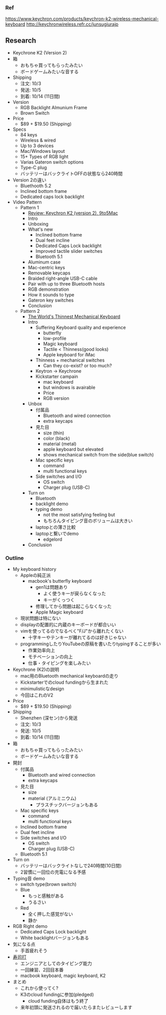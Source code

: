 ### Ref
https://www.keychron.com/products/keychron-k2-wireless-mechanical-keyboard
http://keychronwireless.refr.cc/junsugiurajp

## Research
- Keychrone K2 (Version 2)
- 箱
  - おもちゃ買ってもらったみたい
  - ボードゲームみたいな音する
- Shipping
  - 注文: 10/3
  - 発送: 10/5
  - 到着: 10/14 (11日間)
- Version
  - RGB Backlight Almunium Frame
  - Brown Switch
- Price
  - $89 + $19.50 (Shipping)
- Specs
  - 84 keys
  - Wireless & wired
  - Up to 3 devices
  - Mac/Windows layout
  - 15+ Types of RGB light
  - Varias Gateron switch options
  - Type-C plug
  - バッテリーはバックライトOFFの状態なら240時間
- Version 2の違い
  - Bluethooth 5.2
  - Inclined bottom frame
  - Dedicated caps lock backlight
- Video Pattern
  - Pattern 1
    - [Review: Keychron K2 (version 2), 9to5Mac](https://youtu.be/o7AqU4tWQI0)
    - Intro
    - Unboxing
    - What's new
      - Inclined bottom frame
      - Dual feet incline
      - Dedicated Caps Lock backlight
      - Improved tactile slider switches
      - Bluetooth 5.1
    - Aluminum case
    - Mac-centric keys
    - Removable keycaps
    - Braided right-angle USB-C cable
    - Pair with up to three Bluetooth hosts
    - RGB demonstration
    - How it sounds to type
    - Gateron key switches
    - Conclusion
  - Pattern 2
    - [The World's Thinnest Mechanical Keyboard](https://youtu.be/-tZaqcLasFs)
    - Intro
      - Suffering Keyboard quality and experience
        - butterfly
        - low-profile
        - Magic keyboard
        - Tactile < Thinness(good looks)
        - Apple keyboard for iMac
      - Thinness + mechanical switches
        - Can they co-exist? or too much?
      - Keytron -> Keychrone
      - Kickstarter campain
        - mac keyboard
        - but windows is avairable
        - Price
        - RGB version
    - Unbox
      - 付属品
        - Bluetooth and wired connection
        - extra keycaps
      - 見た目
        - size (thin)
        - color (black)
        - material (metal)
        - apple keyboard but elevated
        - shows mechanical switch from the side(blue switch)
      - Mac specific keys
        - command
        - multi functional keys
      - Side switches and I/O
        - OS switch
        - Charger plug (USB-C)
    - Turn on
      - Bluetooth
      - backlight demo
      - typing demo
        - not the most satisfying feeling but
        - もちろんタイピング音のボリュームは大きい
      - laptopとの薄さ比較
      - laptopと繋いでdemo
        - edgelord
    - Conclusion


### Outline
- My keyboard history
  - Appleの純正派
    - macbook's butterfly keyboard
      - gen1は問題あり
        - よく使うキーが戻らなくなった
        - キーがくっつく
      - 修理してから問題は起こらなくなった
      - Apple Magic keyboard
  - 現状問題は特にない
  - displayの配置的に内蔵のキーボードが都合いい
  - vimを使ってるのでなるべく"F/J"から離れたくない
    - 十字キーやテンキーが離れてるのは好きじゃない
  - programmingしたりYouTubeの原稿を書いたりtypingすることが多い
    - 作業効率向上
    - モチベーションの向上
    - 仕事・タイピングを楽しみたい
- Keychrone (K2)の説明
  - mac用のBluetooth mechanical keyboardの走り
  - Kickstarterでのcloud fundingから生まれた
  - minimulisticなdesign
  - 今回はこれのV2
- Price
  - $89 + $19.50 (Shipping)
- Shipping
  - Shenzhen (深セン)から発送
  - 注文: 10/3
  - 発送: 10/5
  - 到着: 10/14 (11日間)
- 箱
  - おもちゃ買ってもらったみたい
  - ボードゲームみたいな音する
- 開封
  - 付属品
    - Bluetooth and wired connection
    - extra keycaps
  - 見た目
    - size
    - material (アルミニウム)
      - プラスチックバージョンもある
  - Mac specific keys
    - command
    - multi functional keys
  - Inclined bottom frame
  - Dual feet incline
  - Side switches and I/O
    - OS switch
    - Charger plug (USB-C)
  - Bluetooth 5.1
- Turn on
  - バッテリーはバックライトなしで240時間(10日間)
  - 2習慣に一回位の充電になる予感
- Typing音 demo
  - switch type(brown switch)
  - Blue
    - もっと感触がある
    - うるさい
  - Red
    - 全く押した感覚がない
    - 静か
- RGB Right demo
  - Dedicated Caps Lock backlight
  - White backlightバージョンもある
- 気になる点
  - 手首疲れそう
- [寿司打](http://typingx0.net/sushida/play.html)
  - エンジニアとしてのタイピング能力
  - 一回練習、2回目本番
  - macbook keyboard, magic keyboard, K2
- まとめ
  - これから使ってく?
  - K3のcloud fundingに参加(pledged)
    - cloud funding自体はもう終了
  - 来年初頭に発送されるので届いたらまたレビューします